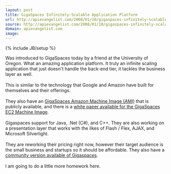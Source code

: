 ```yaml
---
layout: post
title: GigaSpaces Infinitely-Scalable Application Platform
url: http://apievangelist.com/2008/01/10/gigaspaces-infinitely-scalable-application-platform/
source: http://apievangelist.com/2008/01/10/gigaspaces-infinitely-scalable-application-platform/
domain: apievangelist.com
image: 
---
```

{% include JB/setup %}<p>Was introduced to GigaSpaces today by a friend at the University of Oregon.  What an amazing application platform.  It truly an infinite scaling application that just doesn't handle the back-end tier, it tackles the business layer as well.<br /><br />This is similar to the technology that Google and Amazon have built for themselves and their offerings. <br /><br />They also have an <a href="http://www.gigaspaces.com/ec2/">GigaSpaces Amazon Machine Image (AMI)</a> that is publicly available, and there is a <a href="http://www.gigaspaces.com/ec2/">white paper available for the GigaSpaces EC2 Machine Image</a>.<br /><br />Gigaspaces support for Java, .Net (C#), and C++.  They are also working on a presentation layer that works with the likes of Flash / Flex, AJAX, and Microsoft Silverlight.<br /><br />They are reworking their pricing right now, however their target audience is the small business and startups so it should be affordable.  They also have a <a href="http://www.gigaspaces.com/os_downloads.html#g">community version available of Gigaspaces</a>.<br /><br />I am going to do a little more homework here.</p>

